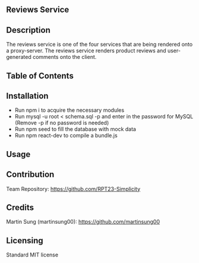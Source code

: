 ## Reviews Service

## Description
The reviews service is one of the four services that are being rendered onto a proxy-server. The reviews service renders product reviews and user-generated comments onto the client.

## Table of Contents


## Installation
- Run npm i to acquire the necessary modules
- Run mysql -u root < schema.sql -p and enter in the password for MySQL (Remove -p if no password is needed)
- Run npm seed to fill the database with mock data
- Run npm react-dev to compile a bundle.js

## Usage

## Contribution
Team Repository: https://github.com/RPT23-Simplicity

## Credits
Martin Sung (martinsung00): https://github.com/martinsung00

## Licensing
Standard MIT license
